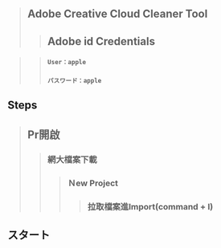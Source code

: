 >## Adobe Creative Cloud Cleaner Tool
>> ## Adobe id Credentials

>> #### `User：apple`
>> #### `パスワード：apple`

## Steps
> ##  Pr開啟
>>### 網大檔案下載
>>>### Ｎew Project
>>>>### 拉取檔案進Import(command + I)
## スタート
>
>>
>>>
>>>>
